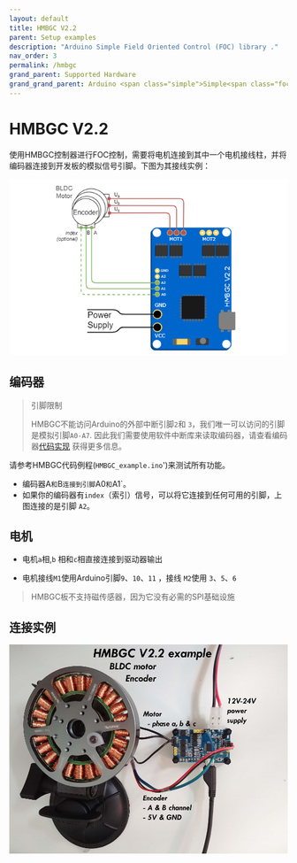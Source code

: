 ```yaml
---
layout: default
title: HMBGC V2.2
parent: Setup examples
description: "Arduino Simple Field Oriented Control (FOC) library ."
nav_order: 3
permalink: /hmbgc
grand_parent: Supported Hardware
grand_grand_parent: Arduino <span class="simple">Simple<span class="foc">FOC</span>library</span>
---
```



# HMBGC V2.2 
使用HMBGC控制器进行FOC控制，需要将电机连接到其中一个电机接线柱，并将编码器连接到开发板的模拟信号引脚。下图为其接线实例：

<p>	<img src="extras/Images/hmbgc_connection.png" class="width50"> </p>


## 编码器
<blockquote class="warning"> <p class="heading">引脚限制</p>
HMBGC不能访问Arduino的外部中断引脚<code class="highlighter-rouge">2</code>和 <code class="highlighter-rouge">3</code>，我们唯一可以访问的引脚是模拟引脚<code class="highlighter-rouge">A0-A7</code>. 
因此我们需要使用软件中断库来读取编码器，请查看编码器<a href="encoder">代码实现</a> 获得更多信息。</blockquote>


请参考HMBGC代码例程(`HMBGC_example.ino`')来测试所有功能。

- 编码器A` 和 `B`连接到引脚`A0` 和 `A1`。  
- 如果你的编码器有`index`（索引）信号，可以将它连接到任何可用的引脚，上图连接的是引脚 `A2`。

## 电机
- 电机`a`相,`b` 相和`c`相直接连接到驱动器输出

- 电机接线`M1`使用Arduino引脚`9`、`10`、`11` ，接线 `M2`使用 `3`、`5`、`6`

  

<blockquote class="danger"> HMBGC板不支持磁传感器，因为它没有必需的SPI基础设施</blockquote>


## 连接实例

<p><img src="extras/Images/hmbgc_v22.jpg" class="width60">
</p>